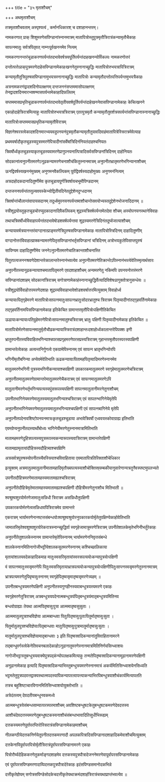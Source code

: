 +++
title = "३५ मृताशौचम्"

+++
अथमृताशौचम्  

तत्रमृताशौचवताम् अस्पृश्यत्वं , कर्मानधिकारश् च दशाहानन्तरम्।   

नामकरणात् प्राक्‌ शिशुमरणेसपिण्डानांस्नानमात्रम् मातापित्रोस्तुपुत्रमृतौत्रिरात्रंकन्यामृतौचैकाहः

सापत्नमातुः सर्वत्रपितृवत् नाम्नःपूर्वखननमेव नित्यम्

नामकरणानन्तरंचूडाकरणपर्यन्तंतदभावेवर्षत्रयपूर्तिपर्यन्तंदाहखनन्योर्विकल्पः नामकरणोत्तरं

दन्तोत्पत्तेःप्राक्‌पुत्रमरणेदाहेसपिण्डानामेकाहःखननेतुस्नानाच्छुद्धिः मातापित्रोरुभयत्रापित्रिरात्रम्

कन्यामृतौतुत्रिपुरुषसपिण्डानामुभयत्रस्नानाच्छुद्धिः मातापित्रोः कन्यामृतौदन्तोत्पत्तिपर्यन्तमुभयत्रैकाहः

अत्रनामकरणंद्वादशदिनोपलक्षणम् दन्तजननंसप्तममासोपलक्षणम् तेनद्वादशदिनमारभ्यषण्मासपर्यन्तमेकाहादिफलितम्

सप्तममासप्रभृतिचूडाकरणपर्यन्तंतदभावेतृतीयवर्षपूर्तिपर्यन्तंदाहेखननेवासपिण्डानामेकाहः केचित्खनने

एकाहोदाहेत्रिरात्रमित्याहुः मातापित्रोरुभयत्रत्रिरात्रम् एतत्पुत्रमृतौ कन्यामृतौतुवर्शत्रयपर्यन्तंसपिण्डानास्नानाच्छुद्धिः

मातापित्रोःसप्तममासप्रभृतिकन्यामृतौविरात्रम्

विज्ञानेश्वरस्त्वेकादशदिनमारभ्ययवदुपनयनंपुत्रमृतौकन्यामृतौतुयावदिवाहंमातापित्रेस्त्रिरात्रमेवेत्याह

प्रथमवर्षादौकृतचूडस्यपुत्रस्मरणेपित्रादीनांसर्वेषांत्रिदिनंनियतंदाहश्चनियतः

त्रिवर्षोर्ध्वकृतचूडस्याकृतचूडस्यवामरणेप्रागुपनयनात्पित्रादिसर्वसपिण्डनांत्रिदिनम् दाहोनियतः

सोदकानांत्वनुपनीतमरणेऽनूढकन्यामरणेचनाशौचंकितुस्नानमात्रम् अनुपनीतभ्रातृमरणेभगिन्यानाशौचम्

ऊनद्विवर्षस्यखननंमुख्यम् अनुगमनवैकल्पिकम् पूर्वद्विवर्षस्यदाहोमुख्यः अनुगमनंनित्यम्

अत्रदाहोदकदानादितूष्णीमेव कृतचूडायपूर्णत्रिवर्षायचभूमौपिण्डदानम्

दन्तजननपर्यन्तंतत्तुल्यवयस्केभ्योद्वितीयदिनेतदुद्देशेनदुग्धदानम्

त्रिवर्षान्तंचौलान्तंवापायसदानम् तदूर्ध्वमुपनयनपर्यन्तमाशौचान्तेसवयोभ्यस्तदुद्देशेनभोजनादिदानम् ॥

स्त्रीशूद्रयोस्तुकृतचूडचोरप्युदकादानादिवैकल्पिकम् शूद्रस्यत्रिवर्षपर्यन्तमेतदेवा शौचम् अस्योपनयनस्थानेविवाहः

तथाचत्रिवर्षोर्ध्वविवाहापर्यन्तंतदभावेषोडशवर्षपर्यन्तवा शूद्रस्यमरणेत्रिदिनंतदूर्घ्वजात्याशौचम्

कन्यायावर्षत्रयानन्तरंवाग्दानात्प्राङ्मरणेत्रिपुरुषसपिण्डानामेकाहः मातापित्रोस्त्रिदिनम् दाहादितूष्णीम्

वाग्दानोत्तरंविवाहात्प्राक्कन्यामरणेपितृसपिण्डानांभर्तृसपिण्डानां चत्रिदिनम् अत्रोभयकुलेपिसाप्तपुरुषं

सापिण्यम दाहादितूष्णीमेव जननेऽनुपनीतमरणेचातिक्रान्ताशौचनास्ति

पितुरपत्यजननश्रवणेदेशान्तरेकालान्तरेस्नानंभवत्येव अनुपनीतमरणेतिक्रान्तेऽपिस्नानंभव्त्येवेतिस्मृत्यर्थसारः

अनुपनीतस्यानूढकन्यायाश्चमातापितृमरणे एवदशाहाशौचम् अन्यमरणेतु नकिमपि उपनयनोत्तरंमरणे

सपिण्डानांदशाहम् सोदकानांत्रिरात्रम् सगोत्राणामेकाहंस्नानाच्छुद्धिर्वेत्यादिविशेषःप्रागुक्तोत्रानुसन्धेयः ॥

स्त्रीशूद्रयोर्विवाहोत्तरमरणेदशाहः शूद्रस्यविवाहाभावेशोडशवर्षात्तरमित्युक्तम् विवाहोर्ध्व

कन्यायाःपितृगृहेमरणे मातापित्रोःसापत्नमातुःसापत्नभ्रातुःसोदरभ्रातुश्च त्रिरात्रम पितृव्यादीनांतद्गृहवर्तिनामेकाहः

तद्गृहवर्तिनामपिसपिण्डानामेकाह इतिकेचित ग्रामान्तरमृतौपित्रोःपक्षिणीतिकेचित

ऊढायाःकन्यायाःपतिग्रुहेमरणेपित्रोःसापत्नमातुश्चत्रिरात्रम् भ्रातुः पक्षिणी पितृव्यादीनामेकाह इतिकेचित ॥

मातापित्रोर्मरणेसापत्नमातुर्मृतौचौढकन्यायास्त्रिरात्रंदशाहान्तःदशाहोर्ध्वकालान्तरेपिपक्शः इणी

भ्रातुरुपनीतस्यविवाहितभगिन्याश्चपरसप्रगृहमरणेपरसप्रस्यत्रिरात्रम् गृहान्तरमृतौपरस्परस्यपक्षिणी

ग्रामान्तरेत्वेकाहः अत्यन्तनिर्गुणत्वे एकग्रामेपिस्नानम् एवं सापत्न भ्रातृभगिन्योरपि

भगिनीमृतौबगिन्या अप्येवमेवेतिभाति ऊढकन्यायाःपितामहपितृव्यादिमरणेस्नानमेव

मातुलमरणेभगिनी पुत्रस्यभगिनीकन्यायाश्चपक्षिणी उपकारकमातुलमरणे स्वगृहेमातुलमरणेचत्रिरात्रम्

अनुपनीतमातुलमरणेग्रामान्तरेमातुलमरणेचैकरात्रम् एवं सापत्नमातुलमरणेऽपि

मातुलानीमरणेभर्तृभगिन्यपत्यस्यपुंसरूपस्यपक्षिणी सापत्नमातुलानीमरनेतुनाशौचम्

उपनीतभागिनेयमरणेमातुलस्यमातुलभगिन्याश्चत्रिरात्रम् एवं सापतन्भागिनेयेमृतेपि

अनुपनीतभागिनेयमरणेमातुलस्यमातुलभगिन्याश्चपक्षिणी एवं सापत्नबागिनेये मृतेपि

अनुपनीतपदेनावशिष्टोपनयनमात्रःकृतचूडश्चूडाया अभावेत्रिवर्षो एध्ववयस्कोवाग्राह्य इतिभाति

एवमग्रेप्यनुपनीतदस्यार्थोबोध्यः भागिनेयीमरणेतुस्नानमात्रामितिभाति

मातामहमरणेदुहित्रपत्यस्यपुत्ररूपस्यकन्यारूपस्यवात्रिरात्रम् ग्रामान्तरेपक्षिणी

मातामह्यामृतायांदौहित्रस्यदौहित्र्याश्चपक्षिणि

अत्रसर्वत्रपुरुषस्योपनीतस्यैवस्त्रियाश्चविवाहिताया एवमातापित्रतिरिक्ताशौचेधिकार

इत्युक्तम् अत्रमातुलमातुलानीमातामहादिमृतौख्यपत्यस्याशौचोक्तिस्र्यम्बकीयानुसारेणान्यत्रतुनैवस्पष्टमुपलभ्यते

उपनीतदौहित्रमरणेमातामहस्यमातामह्याश्चत्रिरात्रम्

अनुपनीतेदौहित्रेमृतेमातामहस्यमातामह्याश्चपक्षिणी दौहित्रीमरणेतुनाशौच मितिभाती ॥

श्वश्रूश्वशुरयोर्मरणेजामातुःसन्निधौ त्रिरात्रम असन्निधौतुपक्षिणी

उपकारकयोर्मरणेत्वसन्निधावपित्रिरात्रमेव ग्रामान्तरे

एकरात्रम् भार्यामरणेनानष्टत्तसंबन्धयोःश्वश्रूश्वश्रुयोरनुपकारकयोर्मृतेतुपक्षिण्येकाहोवेतिभाति

जामातरिमृतेश्वशूश्वशुरयोरेकरात्रस्नान्च्छुद्धिर्वा स्वगृहेजामात्रुमरणेत्रिरात्रम् उपनीतेशालकेमृतेभगिनीभर्तुरेकाहः

अनुपनीतेतुशालकेस्नानम ग्रामान्तरेमृतेपिस्नानम् भार्यामरणेननिवृत्तसंबन्धे

शालकेस्नानमितिनागोजीभट्टीयेशालकसुतमरणेस्नानम् कश्चिच्छालिकाया

मृतायांशालयवदेकाहादिकमाह मातुःस्वसरिमृतायांस्वस्त्रपत्ययोःकन्यापुत्रयोःपक्षिणी

वं सापत्नमातुःस्वसृमरणेपि पितुःस्वसरिमृतायाभ्रात्रपत्ययोःकन्यापुत्रयोःपक्षिणीपितुःसाप्त्नस्वसृमरणेतुस्नानमात्रम्

भ्रात्रपत्यमरणेतुपिवृष्वसुःस्नानम् स्वगृहेपितृष्वसृमातृष्वसृमरणेत्र्यहम् ॥

उपनीतबन्धुत्रयमरणेपक्षिणी अनुपनीतस्यगुणहीनस्यवाबन्धुत्रयस्यमरणे एकाहः

स्वगृहेमरणेतुत्रिरात्रम् अत्रबन्धुत्रयपदेनात्मबन्धुत्रयंपितृबन्धुत्रयंमातृबन्धुत्रयमितिनव

बन्धवोग्राह्याः तेयथा आत्मपितृष्वसुःपुत्रा आत्ममातृष्वसुसुताः ।

आत्ममातुलपुत्राश्चविज्ञेया आत्मबान्धवा पितुःपितृष्वसुःपुताःपितुर्मातृष्वसुःसुता ।

पितुर्मातुलपुत्रश्चविज्ञेयाःपितृबान्धवाः मातुःपितृष्वसुःपुत्रामातुर्मातृष्वसुःसुताः ।

मातुर्मातुलपुत्राश्चविज्ञेयामातृबान्धवाः ३ इति पितृष्वस्रादिकन्यानांतुविवाहितानामरने

तद्बान्धुवर्गस्त्वेकेनेतिवचनबलादेकाहोऽनूढानातुमरणेस्नानमात्रमितिनिर्णयसिन्ध्वाशयः

नागोजीभट्टास्तुबन्धुत्रयवाक्येपुत्रपद्कंन्योपलक्षकमित्याहुः तन्मतेपितृष्वस्रादिकन्यानामूढानामरणेपक्षिणी

अनूढानामेकाह इत्यादि पितृष्वस्रादिकन्याभिस्तुबन्धुत्रयमरणेस्नानमात्रं अकर्यमितिसिन्ध्वाशयेनसिध्यति

भट्टमतेतुपुत्रपदवत्तद्वाक्यस्थात्मपदस्यापिकन्यापरत्वापत्त्याकन्याभिरपिबन्धुत्रयाशौचंकार्यमित्यापतति

तत्रच बहुशिष्टाचारविगानमितिसिन्ध्वाशयोयुक्तोभाति ॥

अत्रेदंतत्वम् देवदतीयबन्धुनवकमध्ये

आत्मबन्धुत्रयेसंबन्धसाम्यात्परस्परमाशौचम् अवशिष्टबन्धुषटकेतुबन्धुषटकमरणेदेवदत्तस्य

आशौचंदेवदत्तस्यमरणेतुबन्धुषटकस्यनाशौचंसंबन्धाभावादितिसुधीभिरूह्यम्

दत्तकस्यमरणेपूर्वापरप्तिरोस्त्रिरात्रंसपिण्डानामेकाहमाशौचम्

नीलकण्ठीयेदत्तकनिर्णयेतूपनीतदत्तकमरणादौ अपलकपित्रादिसपिण्डानादशाहादिकमेवाशौचमित्युक्तम्

दत्तकेनापिपूर्वापरपित्रोर्मृतौत्रिरात्रंपूर्वापरसपिण्डानामरणे एकाहः

पित्रोरौर्घ्वदेहिककरणेतुकर्माङ्गदशाहमेव दत्तकस्यपुत्रपौत्रादेजननेमरणेवापूर्वापरसपिण्डानामेकाहः

एवं पूर्वापरसपिण्डमरणादाव्पिदत्तकपुत्रपौत्रादेरेकाहः इदंसपिण्डसमानोदकभिन्ने

दत्तीकृतेज्ञेयम् सगोत्रसपिण्डेसोदकेचदत्तीकृतेयथाक्रमंदशाहंत्रिरात्रंचयथाप्राप्तंभवत्येव ॥
